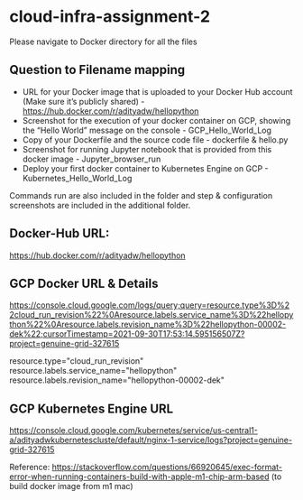 # cloud-infra-assignment-2

Please navigate to Docker directory for all the files

## Question to Filename mapping
* URL for your Docker image that is uploaded to your Docker Hub account (Make sure it’s publicly shared) - https://hub.docker.com/r/adityadw/hellopython
*  Screenshot for the execution of your docker container on GCP, showing the “Hello World” message on the console - GCP_Hello_World_Log
*  Copy of your Dockerfile and the source code file - dockerfile & hello.py
*  Screenshot for running Jupyter notebook that is provided from this docker image - Jupyter_browser_run
*  Deploy your first docker container to Kubernetes Engine on GCP - Kubernetes_Hello_World_Log

Commands run are also included in the folder and step & configuration screenshots are included in the additional folder.

## Docker-Hub URL: 
https://hub.docker.com/r/adityadw/hellopython


## GCP Docker URL & Details
https://console.cloud.google.com/logs/query;query=resource.type%3D%22cloud_run_revision%22%0Aresource.labels.service_name%3D%22hellopython%22%0Aresource.labels.revision_name%3D%22hellopython-00002-dek%22;cursorTimestamp=2021-09-30T17:53:14.595156507Z?project=genuine-grid-327615

resource.type="cloud_run_revision"
resource.labels.service_name="hellopython"
resource.labels.revision_name="hellopython-00002-dek"

## GCP Kubernetes Engine URL
https://console.cloud.google.com/kubernetes/service/us-central1-a/adityadwkubernetescluste/default/nginx-1-service/logs?project=genuine-grid-327615


Reference: https://stackoverflow.com/questions/66920645/exec-format-error-when-running-containers-build-with-apple-m1-chip-arm-based
(to build docker image from m1 mac)
